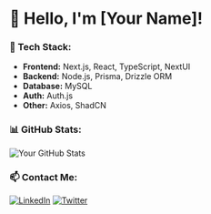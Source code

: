 # 👋 Hello, I'm [Your Name]!

### 🚀 Tech Stack:
- **Frontend:** Next.js, React, TypeScript, NextUI
- **Backend:** Node.js, Prisma, Drizzle ORM
- **Database:** MySQL
- **Auth:** Auth.js
- **Other:** Axios, ShadCN

### 📊 GitHub Stats:
![Your GitHub Stats](https://github-readme-stats.vercel.app/api?username=your-username&show_icons=true&theme=radical)

### 📫 Contact Me:
[![LinkedIn](https://img.shields.io/badge/-LinkedIn-blue?style=flat&logo=linkedin)](https://www.linkedin.com/in/yourprofile/)
[![Twitter](https://img.shields.io/badge/-Twitter-blue?style=flat&logo=twitter)](https://twitter.com/yourprofile)
